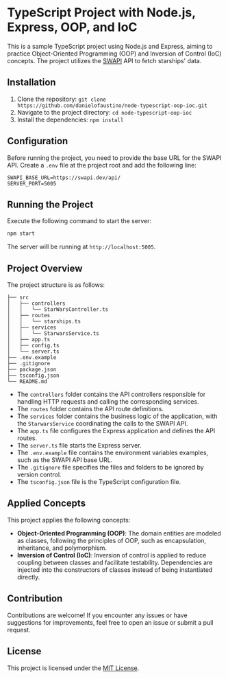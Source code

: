 # TypeScript Project with Node.js, Express, OOP, and IoC

This is a sample TypeScript project using Node.js and Express, aiming to practice Object-Oriented Programming (OOP) and Inversion of Control (IoC) concepts. The project utilizes the [SWAPI](https://swapi.dev/api/starships) API to fetch starships' data.

## Installation

1. Clone the repository: `git clone https://github.com/danielofaustino/node-typescript-oop-ioc.git`
2. Navigate to the project directory: `cd node-typescript-oop-ioc`
3. Install the dependencies: `npm install`

## Configuration

Before running the project, you need to provide the base URL for the SWAPI API. Create a `.env` file at the project root and add the following line:

```
SWAPI_BASE_URL=https://swapi.dev/api/
SERVER_PORT=5005

```

## Running the Project

Execute the following command to start the server:

```bash
npm start
```

The server will be running at `http://localhost:5005`.

## Project Overview

The project structure is as follows:

```
├── src
│   ├── controllers
│   │   └── StarWarsController.ts
│   ├── routes
│   │   └── starships.ts
│   ├── services
│   │   └── StarwarsService.ts
│   ├── app.ts
│   ├── config.ts
│   └── server.ts
├── .env.example
├── .gitignore
├── package.json
├── tsconfig.json
└── README.md
```

- The `controllers` folder contains the API controllers responsible for handling HTTP requests and calling the corresponding services.
- The `routes` folder contains the API route definitions.
- The `services` folder contains the business logic of the application, with the `StarwarsService` coordinating the calls to the SWAPI API.
- The `app.ts` file configures the Express application and defines the API routes.
- The `server.ts` file starts the Express server.
- The `.env.example` file contains the environment variables examples, such as the SWAPI API base URL.
- The `.gitignore` file specifies the files and folders to be ignored by version control.
- The `tsconfig.json` file is the TypeScript configuration file.

## Applied Concepts

This project applies the following concepts:

- **Object-Oriented Programming (OOP)**: The domain entities are modeled as classes, following the principles of OOP, such as encapsulation, inheritance, and polymorphism.
- **Inversion of Control (IoC)**: Inversion of control is applied to reduce coupling between classes and facilitate testability. Dependencies are injected into the constructors of classes instead of being instantiated directly.

## Contribution

Contributions are welcome! If you encounter any issues or have suggestions for improvements, feel free to open an issue or submit a pull request.

## License

This project is licensed under the [MIT License](LICENSE).